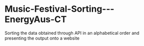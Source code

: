 # Music-Festival-Sorting---EnergyAus-CT
Sorting the data obtained through API in an alphabetical order and presenting the output onto a website
